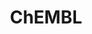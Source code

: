 ---
layout: default
bigquery: https://console.cloud.google.com/bigquery?p=patents-public-data&d=ebi_chembl&page=dataset
citation: '"The ChEMBL database in 2017." Anna Gaulton, Anne Hersey, Michał Nowotka,
  A Patrícia Bento, Jon Chambers, David Mendez, Prudence Mutowo, Francis Atkinson,
  Louisa J Bellis, Elena Cibrián-Uhalte, Mark Davies, Nathan Dedman, Anneli Karlsson,
  María Paula Magariños, John P Overington, George Papadatos, Ines Smit, Andrew R
  Leach Nucleic acids Research (2017) 45 (Database Issue), D945-D954'
contributors: European Bioinformatics Institute
cost: None
description: ChEMBL Data is a manually curated database of small molecules used in
  drug discovery, including information about existing patented drugs.
documentation: 'schema: https://www.ebi.ac.uk/chembl/db_schema


  '
last_edit: 04/05/2022, 20:31:51
location: https://console.cloud.google.com/marketplace/product/google_patents_public_datasets/chembl
maintained_by: EMBL-EBI, an outstation of European Molecular Biology Laboratory
related_publications: '

  ChEMBL: towards direct deposition of bioassay data.


  Mendez D, Gaulton A, Bento AP, Chambers J, De Veij M, Félix E, Magariños MP, Mosquera
  JF, Mutowo P, Nowotka M, Gordillo-Marañón M, Hunter F, Junco L, Mugumbate G, Rodriguez-Lopez
  M, Atkinson F, Bosc N, Radoux CJ, Segura-Cabrera A, Hersey A, Leach AR.


  — Nucleic Acids Res. 2019; 47(D1):D930-D940. doi: 10.1093/nar/gky1075

  '
schema_fields:
- idx
- qudt_units
- volume
- ref_id
- withdrawn_flag
- subgroup
- ass_cls_map_id
- irac_code
- target_desc
- mol_hrac_id
- hba
- disease_efficacy
- set_name
- source_domain_id
- cx_most_apka
- innovator_company
- chembl_id
- full_molformula
- selectivity_comment
- assay_type
- path
- domain_type
- hrac_code
- activity_id
- cellosaurus_id
- pathway_id
- protein_class_id
- inorganic_flag
- acd_logp
- compsyn_id
- doc_type
- trade_name
- mechanism_comment
- domain_name
- molecular_mechanism
- sequence
- priority
- site_name
- cell_name
- mec_id
- ref_type
- sei
- doi
- cx_logd
- standard_units
- assay_organism
- compound_key
- issue
- domain_description
- assay_cell_type
- upper_value
- standard_inchi
- target_type
- version
- protein_class_desc
- warning_country
- usan_year
- action_type
- level3
- efo_term
- stat
- potential_duplicate
- warnref_id
- patent_use_code
- mw_monoisotopic
- standard_type
- formulation_id
- enzyme_tid
- src_compound_id
- parameter_value
- assay_source
- product_id
- as_id
- canonical_smiles
- short_name
- mol_atc_id
- standard_inchi_key
- src_description
- who_name
- domain_id
- abstract
- biocomp_id
- aspect
- alogp
- country
- assay_class_id
- l8
- record_id
- research_stem
- last_active
- sequence_md5sum
- normal_range_min
- cell_source_tax_id
- num_alerts
- rtb
- updated_on
- pathway_key
- assay_tax_id
- stem
- psa
- ddd_comment
- job_id
- tissue_id
- atc_code
- ref_url
- level3_description
- go_id
- published_relation
- variant_id
- class_level
- irac_class_id
- last_page
- max_phase
- who_extra
- log_id
- acd_most_bpka
- ddd_admr
- oral
- definition
- active_molregno
- component_synonym
- ad_type
- oc_id
- hba_lipinski
- cpd_str_alert_id
- helm_notation
- standard_text_value
- indication_class
- mecref_id
- comp_go_id
- doc_id
- published_units
- standard_value
- protclasssyn_id
- title
- strength
- usan_stem
- applicant_full_name
- dosed_ingredient
- metabolite_record_id
- predbind_id
- ap_id
- l3
- parent_molregno
- targcomp_id
- l4
- previous_company
- first_in_class
- drug_record_id
- journal
- mc_target_type
- binding_site_comment
- entity_id
- mol_irac_id
- source
- withdrawn_year
- caloha_id
- orig_description
- pref_name
- updated_by
- level1_description
- qed_weighted
- ddd_id
- approval_date
- usan_stem_id
- l7
- cell_source_tissue
- patent_expire_date
- aromatic_rings
- accession
- mc_organism
- indref_id
- metref_id
- parent_id
- lle
- bao_endpoint
- res_stem_id
- hbd_lipinski
- stem_class
- first_approval
- warning_year
- prod_pat_id
- compd_id
- publication_number
- assay_strain
- relation
- l5
- syn_type
- assay_category
- targrel_id
- met_comment
- comp_class_id
- mc_target_name
- chebi_par_id
- mesh_id
- molecule_type
- status
- ddd_units
- level2_description
- cell_source_organism
- parent_go_id
- cidx
- target_mapping
- parenteral
- uo_units
- polymer_flag
- related_tid
- withdrawn_class
- cl_lincs_id
- tid_fixed
- bei
- assay_id
- drug_product_flag
- uberon_id
- year
- mc_target_accession
- alert_name
- name
- pchembl_value
- alert_set_id
- db_version
- species_group_flag
- mw_freebase
- dosage_form
- frac_class_id
- patent_id
- synonyms
- hbd
- molregno
- src_short_name
- warning_id
- prodrug
- molecular_species
- component_type
- patent_no
- tbl
- active_ingredient
- bao_format
- smarts
- aidx
- cell_description
- cell_ontology_id
- std_act_id
- met_id
- level2
- alert_id
- black_box_warning
- l2
- standard_relation
- enzyme_name
- topical
- cell_id
- acd_logd
- sitecomp_id
- level4
- comments
- tid
- standard_flag
- site_id
- start_position
- level4_description
- molfile
- organism
- value
- relationship_desc
- toid
- submission_date
- mol_frac_id
- authors
- rgid
- mechanism_of_action
- ddd_value
- protein_class_synonym
- co_stem_id
- activity_comment
- delist_flag
- route
- smid
- result_flag
- direct_interaction
- company
- cx_most_bpka
- component_id
- drug_substance_flag
- warning_class
- le
- standard_upper_value
- confidence
- pubmed_id
- assay_desc
- annotation
- db_source
- natural_product
- label
- prediction_method
- description
- drugind_id
- assay_subcellular_fraction
- compound_name
- curated_by
- mutation
- frac_code
- bto_id
- actsm_id
- relationship
- first_page
- published_type
- usan_substem
- warning_type
- bao_id
- src_assay_id
- l1
- src_id
- published_value
- max_phase_for_ind
- acd_most_apka
- cx_logp
- withdrawn_country
- level1
- withdrawn_reason
- class_type
- therapeutic_flag
- efo_id
- ingredient
- clo_id
- ridx
- level5
- nda_type
- assay_test_type
- tax_id
- substrate_record_id
- met_conversion
- availability_type
- structure_type
- ro3_pass
- l6
- curation_comment
- hrac_class_id
- warning_description
- full_mwt
- data_validity_comment
- activity_count
- usan_stem_definition
- major_class
- text_value
- num_lipinski_ro5_violations
- homologue
- assay_tissue
- parameter_type
- mesh_heading
- mc_tax_id
- type
- normal_range_max
- parent_type
- num_ro5_violations
- end_position
- downgraded
- chirality
- assay_param_id
- isoform
- creation_date
- site_residues
- relationship_type
- entity_type
- confidence_score
- molsyn_id
- units
- heavy_atoms
shortname: chembl
tags:
- biotechnology
- health
- chemical
- bioinformatics
- medical
terms_of_use: CC BY-SA 3.0
title: ChEMBL
uuid: e232a192-965c-4ec9-904c-155b6dfe56c5
---